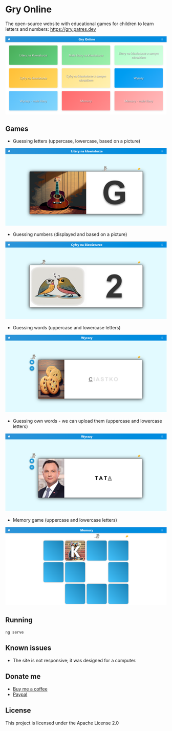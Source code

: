 # Gry Online
The open-source website with educational games for children to learn letters and numbers: https://gry.patres.dev

![](https://github.com/Patresss/Gry-Online/blob/main/screenshots/main.PNG)

## Games
* Guessing letters (uppercase, lowercase, based on a picture)

![](https://github.com/Patresss/Gry-Online/blob/main/screenshots/litery.PNG)


* Guessing numbers (displayed and based on a picture)

![](https://github.com/Patresss/Gry-Online/blob/main/screenshots/cyfry.PNG)

* Guessing words (uppercase and lowercase letters)

![](https://github.com/Patresss/Gry-Online/blob/main/screenshots/wyrazy.PNG)


* Guessing own words - we can upload them (uppercase and lowercase letters)

![](https://github.com/Patresss/Gry-Online/blob/main/screenshots/wyrazy%20wlasne.PNG)


* Memory game (uppercase and lowercase letters)

![](https://github.com/Patresss/Gry-Online/blob/main/screenshots/memory.PNG)


## Running
```
ng serve
```

## Known issues
* The site is not responsive; it was designed for a computer.

## Donate me

* [Buy me a coffee](https://www.buymeacoffee.com/Patres)
* [Paypal](https://www.paypal.me/Patresssss)

## License

This project is licensed under the Apache License 2.0 
